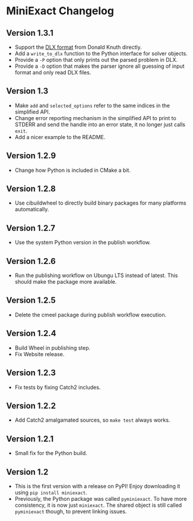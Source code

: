 # MiniExact Changelog

## Version 1.3.1

  - Support the [DLX format](https://cs.stanford.edu/~knuth/programs/dlx2.w)
    from Donald Knuth directly.
  - Add a `write_to_dlx` function to the Python interface for solver objects.
  - Provide a `-P` option that only prints out the parsed problem in DLX.
  - Provide a `-D` option that makes the parser ignore all guessing of input
    format and only read DLX files.

## Version 1.3

  - Make `add` and `selected_options` refer to the same indices in the
    simplified API.
  - Change error reporting mechanism in the simplified API to print to STDERR
    and send the handle into an error state, it no longer just calls `exit`.
  - Add a nicer example to the README.

## Version 1.2.9

  - Change how Python is included in CMake a bit.

## Version 1.2.8

  - Use cibuildwheel to directly build binary packages for many
    platforms automatically.

## Version 1.2.7

  - Use the system Python version in the publish workflow.

## Version 1.2.6

  - Run the publishing workflow on Ubungu LTS instead of latest. This
    should make the package more available.

## Version 1.2.5

  - Delete the cmeel package during publish workflow execution.

## Version 1.2.4

  - Build Wheel in publishing step.
  - Fix Website release.

## Version 1.2.3

  - Fix tests by fixing Catch2 includes.

## Version 1.2.2

  - Add Catch2 amalgamated sources, so `make test` always works.

## Version 1.2.1

  - Small fix for the Python build.

## Version 1.2

  - This is the first version with a release on PyPI! Enjoy
    downloading it using `pip install miniexact`.
  - Previously, the Python package was called `pyminiexact`. To have
    more consistency, it is now just `miniexact`. The shared object is
    still called `pyminiexact` though, to prevent linking issues.

